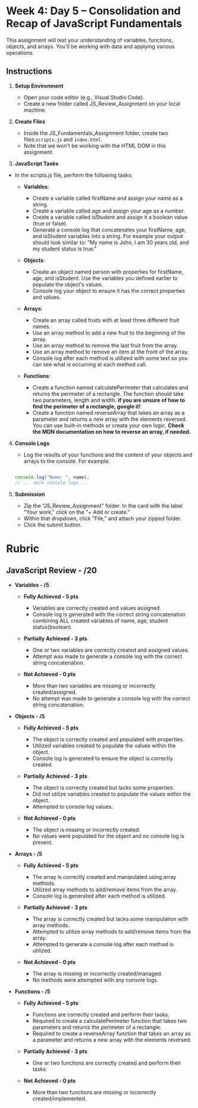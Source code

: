 # Week 4: Day 5 – Consolidation and Recap of JavaScript Fundamentals

This assignment will test your understanding of variables, functions, objects, and arrays. You'll be working with data and applying various operations.

## Instructions

1. **Setup Environment**
      - Open your code editor (e.g., Visual Studio Code).
      - Create a new folder called JS_Review_Assignment on your local machine.

2. **Create Files**
      - Inside the JS_Fundamentals_Assignment folder, create two files:`scripts.js` and `index.html`.
      - Note that we won't be working with the HTML DOM in this assignment.

3. **JavaScript Tasks**

- In the scripts.js file, perform the following tasks:

  - **Variables**:
    - Create a variable called firstName and assign your name as a string.
    - Create a variable called age and assign your age as a number.
    - Create a variable called isStudent and assign it a boolean value (true or false).
    - Generate a console log that concatenates your firstName, age, and isStudent variables into a string. For example your output should look similar to: "My name is John, I am 30 years old, and my student status is true."

  - **Objects**:
    - Create an object named person with properties for firstName, age, and isStudent. Use the variables you defined earlier to populate the object's values.
    - Console log your object to ensure it has the correct properties and values.

  - **Arrays**:
    - Create an array called fruits with at least three different fruit names.
    - Use an array method to add a new fruit to the beginning of the array.
    - Use an array method to remove the last fruit from the array.
    - Use an array method to remove an item at the front of the array.
    - Console log after each method is utilized with some text so you can see what is occurring at each method call.

  - **Functions**:
    - Create a function named calculatePerimeter that calculates and returns the perimeter of a rectangle. The function should take two parameters, length and width. **if you are unsure of how to find the perimeter of a rectangle, google it!**
    - Create a function named reverseArray that takes an array as a parameter and returns a new array with the elements reversed. You can use built-in methods or create your own logic. **Check the MDN documentation on how to reverse an array, if needed.**


4. **Console Logs**
      - Log the results of your functions and the content of your objects and arrays to the console. For example:

    ```javascript

    console.log("Name: ", name);
    // ... more console logs ...
    ```

5. **Submission**
      - Zip the "JS_Review_Assignment" folder.
        In the card with the label "Your work," click on the "+ Add or create."
      - Within that dropdown, click "File," and attach your zipped folder.
      - Click the submit button.

# Rubric

## JavaScript Review - /20

- **Variables - /5**

  - **Fully Achieved - 5 pts**
    - Variables are correctly created and values assigned.
    - Console log is generated with the correct string concatenation combining ALL created variables of name, age, student status(boolean).

  - **Partially Achieved - 3 pts**
    - One or two variables are correctly created and assigned values.
    - Attempt was made to generate a console log with the correct string concatenation.

  - **Not Achieved - 0 pts**
    - More than two variables are missing or incorrectly created/assigned.
    - No attempt was made to generate a console log with the correct string concatenation.

- **Objects - /5**

  - **Fully Achieved - 5 pts**
    - The object is correctly created and populated with properties.
    - Utilized variables created to populate the values within the object.
    - Console log is generated to ensure the object is correctly created.

  - **Partially Achieved - 3 pts**
    - The object is correctly created but lacks some properties.
    - Did not utilize variables created to populate the values within the object.
    - Attempted to console log values.

  - **Not Achieved - 0 pts**
    - The object is missing or incorrectly created.
    - No values were populated for the object and no console log is present.

- **Arrays - /5**

  - **Fully Achieved - 5 pts**
    - The array is correctly created and manipulated using array methods.
    - Utilized array methods to add/remove items from the array.
    - Console log is generated after each method is utilized.

  - **Partially Achieved - 3 pts**
    - The array is correctly created but lacks some manipulation with array methods.
    - Attempted to utilize array methods to add/remove items from the array.
    - Attempted to generate a console log after each method is utilized.

  - **Not Achieved - 0 pts**
    - The array is missing or incorrectly created/managed.
    - No methods were attempted with any console logs.

- **Functions - /5**

  - **Fully Achieved - 5 pts**
    - Functions are correctly created and perform their tasks.
    - Required to create a calculatePerimeter function that takes two parameters and returns the perimeter of a rectangle.
    - Required to create a reverseArray function that takes an array as a parameter and returns a new array with the elements reversed.

  - **Partially Achieved - 3 pts**
    - One or two functions are correctly created and perform their tasks.

  - **Not Achieved - 0 pts**
    - More than two functions are missing or incorrectly created/implemented.
